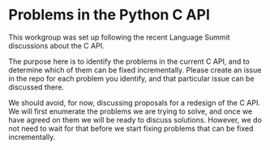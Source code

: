 # Problems in the Python C API

This workgroup was set up following the recent Language Summit discussions about the C API.

The purpose here is to identify the problems in the current C API, and to determine which of them can be fixed incrementally.
Please create an issue in the repo for each problem you identify, and that particular issue can be discussed there.

We should avoid, for now, discussing proposals for a redesign of the C API. We will first enumerate the problems we are trying to solve, and once we have agreed on them we will be ready to discuss solutions.  However, we do not need to wait for that before we start fixing problems that can be fixed incrementally.




